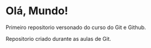 # Olá, Mundo!
Primeiro repositorio versonado do curso do Git e Github.

Repositorio criado durante as aulas de Git.
